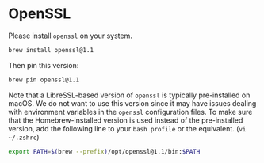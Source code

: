 # OpenSSL

Please install `openssl` on your system. 

```sh
brew install openssl@1.1
```

Then pin this version:

```sh
brew pin openssl@1.1
```

Note that a LibreSSL-based version of `openssl` is typically pre-installed on macOS. 
We do not want to use this version since it may have issues dealing with environment variables in the `openssl` configuration files.
To make sure that the Homebrew-installed version is used instead of the pre-installed version, add the following line to your `bash profile` or the equivalent. (`vi ~/.zshrc`)


```sh
export PATH=$(brew --prefix)/opt/openssl@1.1/bin:$PATH
```
